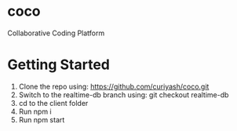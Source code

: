 # coco
Collaborative Coding Platform

# Getting Started
1) Clone the repo using: https://github.com/curiyash/coco.git
2) Switch to the realtime-db branch using: git checkout realtime-db
3) cd to the client folder
4) Run npm i
5) Run npm start
